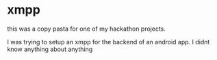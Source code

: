 # xmpp

this was a copy pasta for one of my hackathon projects. 

I was trying to setup an xmpp for the backend of an android app. I didnt know anything about anything
